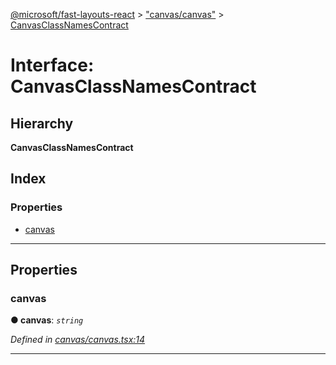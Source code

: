 [@microsoft/fast-layouts-react](../README.md) > ["canvas/canvas"](../modules/_canvas_canvas_.md) > [CanvasClassNamesContract](../interfaces/_canvas_canvas_.canvasclassnamescontract.md)

# Interface: CanvasClassNamesContract

## Hierarchy

**CanvasClassNamesContract**

## Index

### Properties

* [canvas](_canvas_canvas_.canvasclassnamescontract.md#canvas)

---

## Properties

<a id="canvas"></a>

###  canvas

**● canvas**: *`string`*

*Defined in [canvas/canvas.tsx:14](https://github.com/Microsoft/fast-dna/blob/164dd3ca/packages/fast-layouts-react/src/canvas/canvas.tsx#L14)*

___

